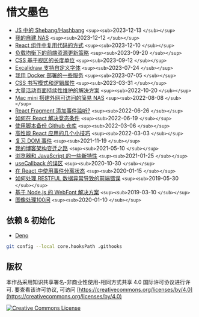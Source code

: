 # 惜文墨色

- [JS 中的 Shebang/Hashbang](https://cyzyzg.github.io/shebang_in_js) `<sup><sub>`2023-12-13 `</sub></sup>`
- [我的自建 NAS](https://cyzyzg.github.io/my_nas) `<sup><sub>`2023-12-12 `</sub></sup>`
- [React 组件中复用代码的方式](https://cyzyzg.github.io/reuse_code_between_react_components) `<sup><sub>`2023-12-10 `</sub></sup>`
- [负载均衡下的前端资源更新策略](https://cyzyzg.github.io/update_strategy_of_front_end_assets_under_the_load_balancing) `<sup><sub>`2023-09-20 `</sub></sup>`
- [CSS 基于视区的长度单位](https://cyzyzg.github.io/new_css_viewport_units) `<sup><sub>`2023-09-12 `</sub></sup>`
- [Excalidraw 支持自定义字体](https://cyzyzg.github.io/excalidraw_with_custom_font) `<sup><sub>`2023-07-24 `</sub></sup>`
- [我用 Docker 部署的一些服务](https://cyzyzg.github.io/my_services_deployed_by_docker) `<sup><sub>`2023-07-05 `</sub></sup>`
- [CSS 书写模式和逻辑属性](https://cyzyzg.github.io/css_writing_modes_and_logical_properties) `<sup><sub>`2023-03-31 `</sub></sup>`
- [大量活动页面持续性维护的解决方案](https://cyzyzg.github.io/solution_of_maintaining_an_abundance_of_activity_pages_continually) `<sup><sub>`2022-10-20 `</sub></sup>`
- [Mac mini 搭建外网可访问的简易 NAS](https://cyzyzg.github.io/remote_accessible_nas_by_mac_mini) `<sup><sub>`2022-08-08 `</sub></sup>`
- [React Fragment 添加事件监听?](https://cyzyzg.github.io/react_fragment_with_event_listener) `<sup><sub>`2022-06-26 `</sub></sup>`
- [如何在 React 解决竞态条件](https://cyzyzg.github.io/how_to_resolve_race_condition_in_react) `<sup><sub>`2022-06-19 `</sub></sup>`
- [使用脚本备份 Github 仓库](https://cyzyzg.github.io/use_script_to_backup_github_repository) `<sup><sub>`2022-03-06 `</sub></sup>`
- [高性能 React 应用的几个小技巧](https://cyzyzg.github.io/tips_of_high_performance_react_app) `<sup><sub>`2022-03-03 `</sub></sup>`
- [复习 DOM 事件](https://cyzyzg.github.io/review_dom_event) `<sup><sub>`2021-11-19 `</sub></sup>`
- [我的博客架构变迁之路](https://cyzyzg.github.io/migration_of_my_blog_structure) `<sup><sub>`2021-05-10 `</sub></sup>`
- [浏览器和 JavaScript 的一些新特性](https://cyzyzg.github.io/new_features_of_browser_and_js_202101) `<sup><sub>`2021-01-25 `</sub></sup>`
- [useCallback 的误区](https://cyzyzg.github.io//use_callback_misunderstanding) `<sup><sub>`2020-10-30 `</sub></sup>`
- [在 React 中使用事件分离状态](https://cyzyzg.github.io//split_react_state_by_event) `<sup><sub>`2020-01-15 `</sub></sup>`
- [如何处理 RESTFUL 数据异常导致的前端错误](https://cyzyzg.github.io//handle_restful_api_error) `<sup><sub>`2019-05-30 `</sub></sup>`
- [基于 Node.js 的 WebFont 解决方案](https://cyzyzg.github.io/web_font_solution_by_node) `<sup><sub>`2019-03-10 `</sub></sup>`
- [图像处理100问](https://cyzyzg.github.io/imageprocessing100Wen) `<sup><sub>`2020-01-10 `</sub></sup>`

## 依赖 & 初始化

- [Deno](https://deno.com)

```sh
git config --local core.hooksPath .githooks
```

## 版权

本作品采用知识共享署名-非商业性使用-相同方式共享 4.0 国际许可协议进行许可. 要查看该许可协议, 可访问 [https://creativecommons.org/licenses/by/4.0](https://creativecommons.org/licenses/by/4.0)

<a rel="license" href="http://creativecommons.org/licenses/by-nc-sa/4.0/"><img alt="Creative Commons License" style="border-width:0" src="https://i.creativecommons.org/l/by-nc-sa/4.0/88x31.png" /></a>
